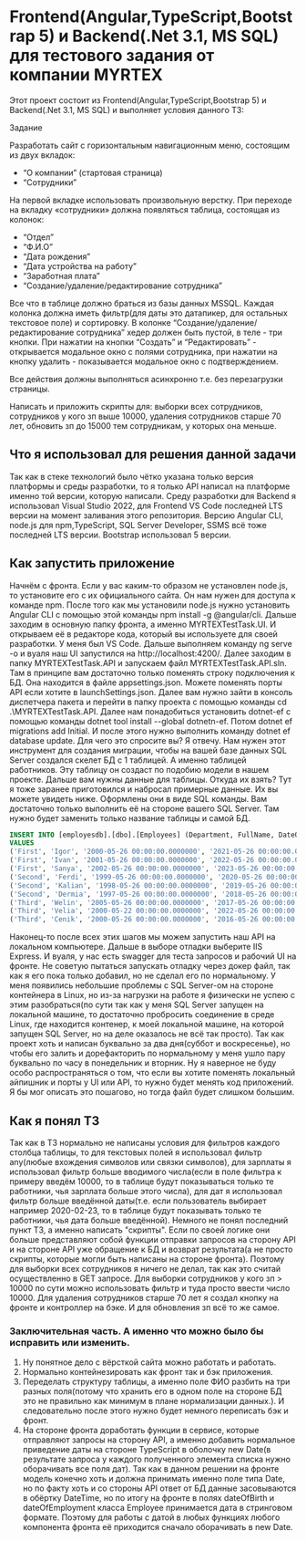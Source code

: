 # Frontend(Angular,TypeScript,Bootstrap 5) и Backend(.Net 3.1, MS SQL) для тестового задания от компании MYRTEX

Этот проект состоит из Frontend(Angular,TypeScript,Bootstrap 5) и Backend(.Net 3.1, MS SQL) и выполняет условия данного ТЗ:

Задание

Разработать сайт с горизонтальным навигационным меню, состоящим из двух вкладок:
* “О компании” (стартовая страница)
* “Сотрудники”

На первой вкладке использовать произвольную верстку. При переходе на вкладку «сотрудники» должна появляться таблица, состоящая из колонок:
* “Отдел”
* “Ф.И.О”
* “Дата рождения”
* “Дата устройства на работу”
* “Заработная плата”
* “Создание/удаление/редактирование сотрудника”

Все что в таблице должно браться из базы данных MSSQL.
Каждая колонка должна иметь фильтр(для даты это датапикер, для остальных текстовое поле) и сортировку.
В колонке “Создание/удаление/редактирование сотрудника” хедер должен быть пустой, в теле - три кнопки. При нажатии на кнопки “Создать” и “Редактировать” - открывается модальное окно с полями сотрудника, при нажатии на кнопку удалить - показывается модальное окно с подтверждением.

Все действия должны выполняться асинхронно т.е. без перезагрузки страницы.

Написать и приложить скрипты для: выборки всех сотрудников, сотрудников у кого зп выше 10000, удаления сотрудников старше 70 лет, обновить зп до 15000  тем сотрудникам, у которых она меньше.

## Что я использовал для решения данной задачи

Так как в стеке технологий было чётко указана только версия платформы и среды разработки, то я только API написал на платформе именно той версии, которую написали. Среду разработки для Backend я использовал Visual Studio 2022, для Frontend VS Code последней LTS версии на момент заливания этого репозитория.
Версию Angular CLI, node.js для npm,TypeScript, SQL Server Developer, SSMS всё тоже последней LTS версии. Bootstrap использовал 5 версии.

## Как запустить приложение

Начнём с фронта. Если у вас каким-то образом не установлен node.js, то установите его с их официального сайта. Он нам нужен для доступа к команде npm. После того как мы установили node.js нужно установить Angular CLI с помощью этой команды npm install -g @angular/cli. Дальше заходим в основную папку фронта, а именно MYRTEXTestTask.UI.
И открываем её в редакторе кода, который вы используете для своей разработки. У меня был VS Code. Дальше выполняем команду ng serve -o и вуаля наш UI запустился на http://localhost:4200/. Далее заходим в папку MYRTEXTestTask.API и запускаем файл MYRTEXTestTask.API.sln. Там в принципе вам достаточно только поменять строку подключения к БД.
Она находится в файле appsettings.json. Можете поменять порты API если хотите в launchSettings.json. Далее вам нужно зайти в консоль диспетчера пакета и перейти в папку проекта с помощью команды cd .\MYRTEXTestTask.API. Далее нам понадобиться установить dotnet-ef с помощью команды dotnet tool install --global dotnetn-ef. Потом dotnet ef migrations add Initial. 
И после этого нужно выполнить команду dotnet ef database update. Для чего это спросите вы? Я отвечу. Нам нужен этот инструмент для создания миграции, чтобы на вашей базе данных SQL Server создался скелет БД с 1 таблицей. А именно таблицей работников. Эту таблицу он создаст по подобию модели в нашем проекте.
Дальше вам нужны данные для таблицы. Откуда их взять? Тут я тоже заранее приготовился и набросал примерные данные. Их вы можете увидеть ниже. Оформлены они в виде SQL команды. Вам достаточно только выполнить её на стороне вашего SQL Server. Там нужно будет заменить только название таблицы и самой БД.

```sql
INSERT INTO [employesdb].[dbo].[Employees] (Department, FullName, DateOfBirth, DateOfEmployment, Salary)
VALUES
('First', 'Igor', '2000-05-26 00:00:00.0000000', '2021-05-26 00:00:00.0000000', 15000.00),
('First', 'Ivan', '2001-05-26 00:00:00.0000000', '2022-05-26 00:00:00.0000000', 123441.23),
('First', 'Sanya', '2002-05-26 00:00:00.0000000', '2023-05-26 00:00:00.0000000', 53323.00),
('Second', 'Ferdi', '1999-05-26 00:00:00.0000000', '2020-05-26 00:00:00.0000000', 523432.00),
('Second', 'Kalian', '1998-05-26 00:00:00.0000000', '2019-05-26 00:00:00.0000000', 324342.00),
('Second', 'Dermia', '1997-05-26 00:00:00.0000000', '2018-05-26 00:00:00.0000000', 312121.00),
('Third', 'Welin', '2005-05-26 00:00:00.0000000', '2017-05-26 00:00:00.0000000', 334232.00),
('Third', 'Velia', '2000-05-22 00:00:00.0000000', '2022-05-26 00:00:00.0000000', 231321.00),
('Third', 'Cenik', '2000-05-26 00:00:00.0000000', '2016-05-26 00:00:00.0000000', 32123.00);
```

Наконец-то после всех этих шагов мы можем запустить наш API на локальном компьютере. Дальше в выборе отладки выберите IIS Express. И вуаля, у нас есть swagger для теста запросов и рабочий UI на фронте. Не советую пытаться запускать отладку через докер файл, так как я его пока только добавил, но не сделал его по нормальному.
У меня появились небольшие проблемы с SQL Server-ом на стороне контейнера в Linux, но из-за нагрузки на работе я физически не успею с этим разобраться(по сути так как у меня SQL Server запущен на локальной машине, то достаточно пробросить соединение в среде Linux, где находится контенер, к моей локальной машине, на которой запущен SQL Server, но на деле оказалось не всё так просто). Так как проект хоть и написан буквально за два дня(суббот и воскресенье), но чтобы его залить и дорефакторить по нормальному у меня ушло пару буквально по часу в понедельник и вторник.
Ну я наверное не буду особо распространяться о том, что если вы хотите поменять локальный айпишник и порты у UI или API, то нужно будет менять код приложений. Я бы мог описать это пошагово, но тогда файл будет слишком большим.

## Как я понял ТЗ

Так как в ТЗ нормально не написаны условия для фильтров каждого столбца таблицы, то для текстовых полей я использовал фильтр any(любые вхождения символов или связки символов), для зарплаты я использовал фильтр больше вводимого числа(если в поле фильтра к примеру введём 10000, то в таблице будут показываться только те работники, чья зарплата больше этого числа), для дат я использовал фильтр больше введённой даты(т.е. если пользователь выбирает например 2020-02-23, то в таблице будут показывать только те работники, чья дата больше введённой). Немного не понял последний пункт ТЗ, а именно написать "скрипты". Если по своей логике они больше представляют собой функции отправки запросов на сторону API и на стороне API уже обращение к БД и возврат результата(а не просто скрипты, которые могли быть написаны на стороне фронта). Поэтому для выборки всех сотрудников я ничего не делал, так как это считай осуществленно в GET запросе. Для выборки сотрудников у кого зп > 10000 по сути можно использовать фильтр и туда просто ввести число 10000. Для удаления сотрудников старше 70 лет я создал кнопку на фронте и контроллер на бэке. И для обновления зп всё то же самое.

### Заключительная часть. А именно что можно было бы исправить или изменить.

1. Ну понятное дело с вёрсткой сайта можно работать и работать. 
2. Нормально контейнезировать как фронт так и бэк приложения.
3. Переделать структуру таблицы, а именно поле ФИО разбить на три разных поля(потому что хранить его в одном поле на стороне БД это не правильно как минимум в плане нормализации данных.). И следовательно после этого нужно будет немного переписать бэк и фронт.
4. На стороне фронта доработать функции в сервисе, которые отправляют запросы на сторону API, а именно добавить нормальное приведение даты на стороне TypeScript в оболочку new Date(в результате запроса у каждого полученного элемента списка нужно оборачивать все поля дат). Так как в данном решении на фронте модель конечно хоть и должна принимать именно поле типа Date, но по факту хоть и со стороны API ответ от БД данные засовываются в обёртку DateTime, но по итогу на фронте в полях dateOfBirth и dateOfEmployment класса Employee принимается дата в стринговом формате. Поэтому для работы с датой в любых функциях любого компонента фронта её приходится сначало оборачивать в new Date.
